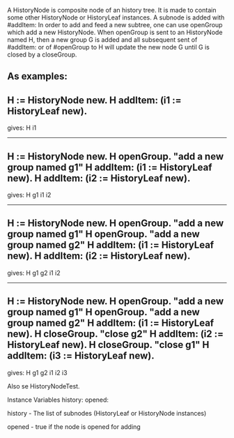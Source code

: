 A HistoryNode is composite node of an history tree. It is made to contain some other HistoryNode or HistoryLeaf instances.A subnode is added with #addItem:In order to add and feed a new subtree, one can use openGroup which add a new HistoryNode. When openGroup is sent to an HistoryNode named H, then a new group G is added and all subsequent sent of #addItem: or of #openGroup to H will update the new node G until G is closed by a closeGroup. As examples:---------------H := HistoryNode new.H addItem: (i1 := HistoryLeaf new).---------------gives:H	i1---------------H := HistoryNode new.H openGroup. "add a new group named g1"H addItem: (i1 := HistoryLeaf new).H addItem: (i2 := HistoryLeaf new).--------------gives:H	g1		i1		i2--------------H := HistoryNode new.H openGroup. "add a new group named g1"H openGroup. "add a new group named g2"H addItem: (i1 := HistoryLeaf new).H addItem: (i2 := HistoryLeaf new).--------------gives:H	g1		g2			i1			i2			--------------H := HistoryNode new.H openGroup. "add a new group named g1"H openGroup. "add a new group named g2"H addItem: (i1 := HistoryLeaf new).H closeGroup. "close g2"H addItem: (i2 := HistoryLeaf new).H closeGroup. "close g1"H addItem: (i3 := HistoryLeaf new).--------------gives:H	g1		g2			i1		i2	i3	Also se HistoryNodeTest.Instance Variables	history:		<OrderedCollection>	opened:		<Boolean>history	- The list of subnodes (HistoryLeaf or HistoryNode instances)opened	- true if the node is opened for adding
